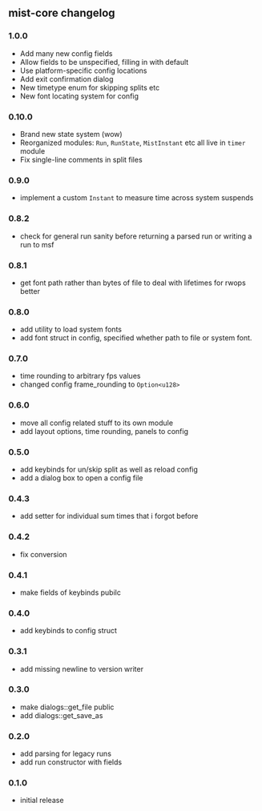 ## mist-core changelog
### 1.0.0
- Add many new config fields
- Allow fields to be unspecified, filling in with default
- Use platform-specific config locations
- Add exit confirmation dialog
- New timetype enum for skipping splits etc
- New font locating system for config

### 0.10.0
- Brand new state system (wow)
- Reorganized modules: `Run`, `RunState`, `MistInstant` etc all live in `timer` module
- Fix single-line comments in split files

### 0.9.0
- implement a custom `Instant` to measure time across system suspends

### 0.8.2
- check for general run sanity before returning a parsed run or writing a run to msf

### 0.8.1
- get font path rather than bytes of file to deal with lifetimes for rwops better

### 0.8.0
- add utility to load system fonts
- add font struct in config, specified whether path to file or system font.

### 0.7.0
- time rounding to arbitrary fps values
- changed config frame_rounding to `Option<u128>`

### 0.6.0
- move all config related stuff to its own module
- add layout options, time rounding, panels to config

### 0.5.0
- add keybinds for un/skip split as well as reload config
- add a dialog box to open a config file

### 0.4.3
- add setter for individual sum times that i forgot before

### 0.4.2
- fix conversion 

### 0.4.1
- make fields of keybinds pubilc

### 0.4.0
- add keybinds to config struct

### 0.3.1
- add missing newline to version writer

### 0.3.0
- make dialogs::get_file public
- add dialogs::get\_save\_as

### 0.2.0
- add parsing for legacy runs
- add run constructor with fields

### 0.1.0
- initial release
